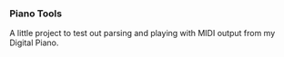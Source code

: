 ### Piano Tools
A little project to test out parsing and playing with MIDI output from my Digital Piano.
